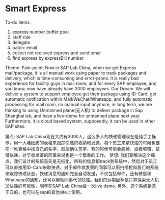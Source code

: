 # Smart Express

To-do items:
1. express number buffer pool
2. staff role
3. delegate
4. batch: email
5. collect not recieved express and send email
6. find express by expressBill number

Theme:
Pain-point: 
Now in SAP Lab China, when we get Express mail/package, it is all manual work using paper to track packages and delivery,  which is time-consuming and error-prone. It is really bad experience for facility guys in mail room, and for every SAP employee, and you know, now have already have 3000 employees. 
Our Dream:
We will deliver a system to support employee get their package using ID-Card, get automatic notification within Mail/WeChat/Whatsapp, and fully automatic processing for mail room, no manual input anymore, in long term, we are thinking to  using Unmanned plane(无人机)  to deliver package in Sap Shanghai lab, and have a live-demo for unmanned plane next year.
Furthermore, it is cloud based system, supposedly, it can be used in other SAP sites. 

痛点:
SAP Lab China现在大约有3000人，这么多人的快递管理现在是纯手工操作，用一大堆纸质的表格来跟踪快递的收纳和发送，每个员工来拿快递的时候也要在一堆表格中找自己的名字，然后确认签字，有的时候可能会漏掉，或者填错、拿错快递，对于收发室的同事来说也是一个繁重的工作。
梦想:
我们要解决这个痛点，我们设计的系统首先是无纸化，所有的信息都track到系统中，然后对于员工可以直接用ID-Card来取快递，对于邮件收发室的同事可以用扫描枪和我们的系统来跟踪快递状态，快递消息的通知完全自动发送，不仅包括邮件，还有微信和Whatsapp的通知，还可以帮助同事代领快递。我们的远期目标是打算探索无人机送快递的可能性，明年在SAP Lab China做一次live demo.
另外，这个系统是基于云的，也可以在sap的其他site上使用。
